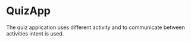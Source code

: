 # QuizApp

The quiz application uses different activity and to communicate between activities intent is used.

